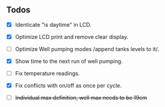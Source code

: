 ## Todos

- [x] Identicate "is daytime" in LCD.
- [x] Optimize LCD print and remove clear display.
- [ ] Optimize Well pumping modes /append tanks levels to it/.
- [x] Show time to the next run of well pumping.
- [ ] Fix temperature readings.
- [x] Fix conflicts with on/off as once per cycle.
- [ ] ~~Individual max definition, well max needs to be 19cm~~

